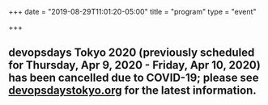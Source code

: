 +++
date = "2019-08-29T11:01:20-05:00"
title = "program"
type = "event"

+++

<h2>devopsdays Tokyo 2020 (previously scheduled for Thursday, Apr 9, 2020 - Friday, Apr 10, 2020) has been cancelled due to COVID-19; please see <a href="https://www.devopsdaystokyo.org/">devopsdaystokyo.org</a> for the latest information.</h2>
